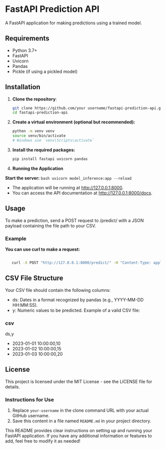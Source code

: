 # FastAPI Prediction API

A FastAPI application for making predictions using a trained model.

## Requirements

- Python 3.7+
- FastAPI
- Uvicorn
- Pandas
- Pickle (if using a pickled model)

## Installation

1. **Clone the repository**:
   ```bash
   git clone https://github.com/your username/fastapi-prediction-api.git
   cd fastapi-prediction-api
2. **Create a virtual environment (optional but recommended):**
    ```bash
    python -m venv venv
    source venv/bin/activate
    # Windows use `venv\Scripts\activate`

3. **Install the required packages:**
    ```bash
    pip install fastapi uvicorn pandas

4. **Running the Application**

**Start the server:**
    ```bash
    uvicorn model_inference:app --reload
    ```


- The application will be running at http://127.0.0.1:8000.
- You can access the API documentation at http://127.0.0.1:8000/docs.
## Usage
To make a prediction, send a POST request to /predict/ with a JSON payload containing the file path to your CSV.

### Example

**You can use curl to make a request:**

   ```bash

      curl -X POST "http://127.0.0.1:8000/predict/" -H "Content-Type: application/json" -d '{"file": "test.csv"}'
   ```

## CSV File Structure
Your CSV file should contain the following columns:

- ds: Dates in a format recognized by pandas (e.g., YYYY-MM-DD HH:MM:SS).
- y: Numeric values to be predicted.
Example of a valid CSV file:

### csv


ds,y
- 2023-01-01 10:00:00,10
- 2023-01-02 10:00:00,15
- 2023-01-03 10:00:00,20
  
## License
This project is licensed under the MIT License - see the LICENSE file for details.


### Instructions for Use

1. Replace `your-username` in the clone command URL with your actual GitHub username.
2. Save this content in a file named `README.md` in your project directory.

This README provides clear instructions on setting up and running your FastAPI application. If you have any additional information or features to add, feel free to modify it as needed!

